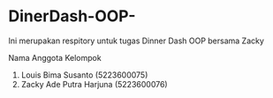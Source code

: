 # DinerDash-OOP-

Ini merupakan respitory untuk tugas Dinner Dash OOP bersama Zacky

Nama Anggota Kelompok

1. Louis Bima Susanto (5223600075)
2. Zacky Ade Putra Harjuna (5223600076)

